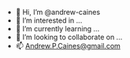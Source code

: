 - 👋 Hi, I’m @andrew-caines
- 👀 I’m interested in ...
- 🌱 I’m currently learning ...
- 💞️ I’m looking to collaborate on ...
- 📫 Andrew.P.Caines@gmail.com

<!---
andrew-caines/andrew-caines is a ✨ special ✨ repository because its `README.md` (this file) appears on your GitHub profile.
You can click the Preview link to take a look at your changes.
--->

